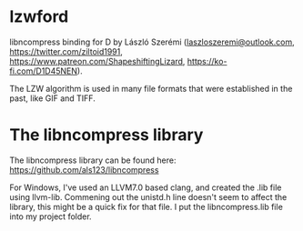 # lzwford
libncompress binding for D by László Szerémi (laszloszeremi@outlook.com, https://twitter.com/ziltoid1991, https://www.patreon.com/ShapeshiftingLizard, https://ko-fi.com/D1D45NEN).

The LZW algorithm is used in many file formats that were established in the past, like GIF and TIFF.

# The libncompress library

The libncompress library can be found here: https://github.com/als123/libncompress

For Windows, I've used an LLVM7.0 based clang, and created the .lib file using llvm-lib. Commening out the unistd.h line doesn't seem to affect the library, this might be a quick fix for that file. I put the libncompress.lib file into my project folder.